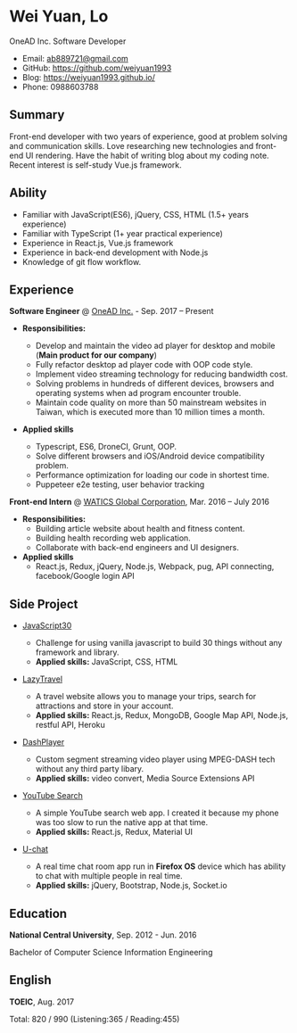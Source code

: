 # Wei Yuan, Lo
OneAD Inc. Software Developer
- Email: ab889721@gmail.com
- GitHub: https://github.com/weiyuan1993
- Blog: https://weiyuan1993.github.io/
- Phone: 0988603788

## Summary
Front-end developer with two years of experience, good at problem solving and communication skills. Love researching new technologies and front-end UI rendering.
Have the habit of writing blog about my coding note.  Recent interest is self-study Vue.js framework. 
## Ability

- Familiar with JavaScript(ES6), jQuery, CSS, HTML (1.5+ years experience)
- Familiar with TypeScript (1+ year practical experience)
- Experience in React.js, Vue.js framework
- Experience in back-end development with Node.js
- Knowledge of git flow workflow.

## Experience

**Software Engineer** @ [OneAD Inc.](https://www.onead.com.tw/) - Sep. 2017 – Present

- **Responsibilities:** 
    - Develop and maintain the video ad player for desktop and mobile (**Main product for our company**)
    - Fully refactor desktop ad player code with OOP code style.
    - Implement video streaming technology for reducing bandwidth cost. 
    - Solving problems in hundreds of different devices, browsers and operating systems when ad program encounter trouble.
    - Maintain code quality on more than 50 mainstream  websites in Taiwan, which is executed more than 10 million times a month.

- **Applied skills**
    - Typescript, ES6, DroneCI, Grunt, OOP.
    - Solve different browsers and iOS/Android device compatibility problem.
    - Performance optimization for loading our code in shortest time.
    - Puppeteer e2e testing, user behavior tracking

**Front-end Intern** @ [WATICS Global Corporation](http://www.watics.com/), Mar. 2016 – July 2016
- **Responsibilities:** 
    - Building article website about health and fitness content. 
    - Building health recording web application.
    - Collaborate with back-end engineers and UI designers.
- **Applied skills**
    - React.js, Redux, jQuery, Node.js, Webpack, pug, API connecting, facebook/Google login API

## Side Project

- [JavaScript30](https://github.com/weiyuan1993/JavaScript30/blob/master/README.md)
    - Challenge for using vanilla javascript to build 30 things without any framework and library.
    - **Applied skills:** JavaScript, CSS, HTML

- [LazyTravel](https://lazytravel.herokuapp.com/)
    - A travel website allows you to manage your trips, search for attractions and store in your account.
    - **Applied skills:** React.js, Redux, MongoDB, Google Map API, Node.js, restful API, Heroku

- [DashPlayer](https://github.com/weiyuan1993/dashPlayer)
    - Custom segment streaming video player using MPEG-DASH tech without any third party libary.
    - **Applied skills:** video convert, Media Source Extensions API

- [YouTube Search](http://www.weiyuan1993.byethost22.com/WebsiteDesign/React-YouTube/)
    - A simple YouTube search web app. I created it because my phone was too slow to run the native app at that time.
    - **Applied skills:** React.js, Redux, Material UI

- [U-chat](http://u-chat-weiyuan.herokuapp.com/)
    - A real time chat room app run in **Firefox OS** device which has ability to chat with multiple people in real time.
    - **Applied skills:** jQuery, Bootstrap, Node.js, Socket.io

## Education

**National Central University**, Sep. 2012 - Jun. 2016

Bachelor of Computer Science Information Engineering

## English

**TOEIC**, Aug. 2017

Total: 820 / 990 (Listening:365 / Reading:455)
